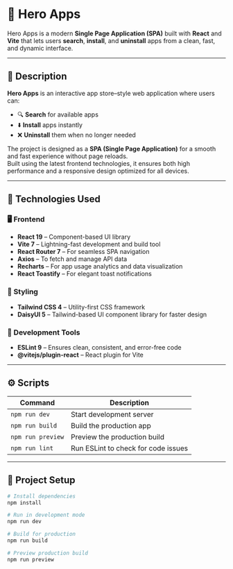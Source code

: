 # 🚀 Hero Apps

Hero Apps is a modern **Single Page Application (SPA)** built with **React** and **Vite** that lets users **search**, **install**, and **uninstall** apps from a clean, fast, and dynamic interface.

---

## 📝 Description

**Hero Apps** is an interactive app store–style web application where users can:

- 🔍 **Search** for available apps  
- ⬇️ **Install** apps instantly  
- ❌ **Uninstall** them when no longer needed  

The project is designed as a **SPA (Single Page Application)** for a smooth and fast experience without page reloads.  
Built using the latest frontend technologies, it ensures both high performance and a responsive design optimized for all devices.

---

## 🧩 Technologies Used

### 🖥️ Frontend
- **React 19** – Component-based UI library  
- **Vite 7** – Lightning-fast development and build tool  
- **React Router 7** – For seamless SPA navigation  
- **Axios** – To fetch and manage API data  
- **Recharts** – For app usage analytics and data visualization  
- **React Toastify** – For elegant toast notifications  

### 🎨 Styling
- **Tailwind CSS 4** – Utility-first CSS framework  
- **DaisyUI 5** – Tailwind-based UI component library for faster design  

### 🧰 Development Tools
- **ESLint 9** – Ensures clean, consistent, and error-free code  
- **@vitejs/plugin-react** – React plugin for Vite  

---

## ⚙️ Scripts

| Command | Description |
|----------|-------------|
| `npm run dev` | Start development server |
| `npm run build` | Build the production app |
| `npm run preview` | Preview the production build |
| `npm run lint` | Run ESLint to check for code issues |

---

## 📁 Project Setup

```bash
# Install dependencies
npm install

# Run in development mode
npm run dev

# Build for production
npm run build

# Preview production build
npm run preview
